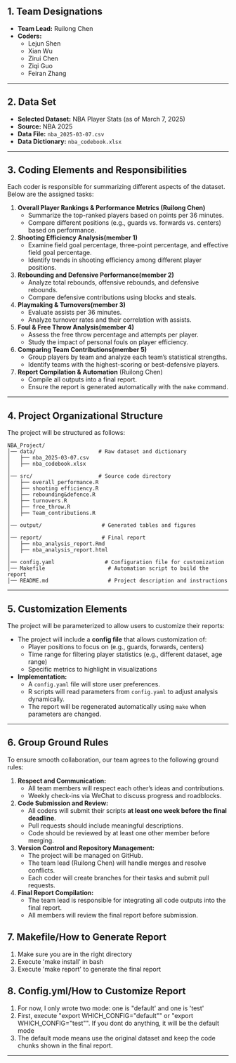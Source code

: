 ## **1. Team Designations**

- **Team Lead:** Ruilong Chen
- **Coders:**
    - Lejun Shen
    - Xian Wu
    - Zirui Chen
    - Ziqi Guo
    - Feiran Zhang

---

## **2. Data Set**

- **Selected Dataset:** NBA Player Stats (as of March 7, 2025)
- **Source:** NBA 2025
- **Data File:** `nba_2025-03-07.csv`
- **Data Dictionary:** `nba_codebook.xlsx`

---

## **3. Coding Elements and Responsibilities**

Each coder is responsible for summarizing different aspects of the dataset. Below are the assigned tasks:

1. **Overall Player Rankings & Performance Metrics (Ruilong Chen)**
    - Summarize the top-ranked players based on points per 36 minutes.
    - Compare different positions (e.g., guards vs. forwards vs. centers) based on performance.
2. **Shooting Efficiency Analysis(member 1)**
    - Examine field goal percentage, three-point percentage, and effective field goal percentage.
    - Identify trends in shooting efficiency among different player positions.
3. **Rebounding and Defensive Performance(member 2)**
    - Analyze total rebounds, offensive rebounds, and defensive rebounds.
    - Compare defensive contributions using blocks and steals.
4. **Playmaking & Turnovers(member 3)**
    - Evaluate assists per 36 minutes.
    - Analyze turnover rates and their correlation with assists.
5. **Foul & Free Throw Analysis(member 4)**
    - Assess the free throw percentage and attempts per player.
    - Study the impact of personal fouls on player efficiency.
6. **Comparing Team Contributions(member 5)**
    - Group players by team and analyze each team’s statistical strengths.
    - Identify teams with the highest-scoring or best-defensive players.
7. **Report Compilation & Automation** (Ruilong Chen)
    - Compile all outputs into a final report.
    - Ensure the report is generated automatically with the `make` command.

---

## **4. Project Organizational Structure**

The project will be structured as follows:

```
NBA_Project/
│── data/                    # Raw dataset and dictionary
│   ├── nba_2025-03-07.csv
│   ├── nba_codebook.xlsx
│
│── src/                     # Source code directory
│   ├── overall_performance.R  
│   ├── shooting efficiency.R      
│   ├── rebounding&defence.R    
│   ├── turnovers.R     
│   ├── free_throw.R   
│   ├── Team_contributions.R  
│
│── output/                   # Generated tables and figures
│
│── report/                   # Final report
│   ├── nba_analysis_report.Rmd
│   ├── nba_analysis_report.html
│
│── config.yaml                # Configuration file for customization
│── Makefile                    # Automation script to build the report
│── README.md                   # Project description and instructions

```

---

## **5. Customization Elements**

The project will be parameterized to allow users to customize their reports:

- The project will include a **config file** that allows customization of:
    - Player positions to focus on (e.g., guards, forwards, centers)
    - Time range for filtering player statistics (e.g., different dataset, age range)
    - Specific metrics to highlight in visualizations
- **Implementation:**
    - A `config.yaml` file will store user preferences.
    - R scripts will read parameters from `config.yaml` to adjust analysis dynamically.
    - The report will be regenerated automatically using `make` when parameters are changed.

---

## **6. Group Ground Rules**

To ensure smooth collaboration, our team agrees to the following ground rules:

1. **Respect and Communication:**
    - All team members will respect each other’s ideas and contributions.
    - Weekly check-ins via WeChat to discuss progress and roadblocks.
2. **Code Submission and Review:**
    - All coders will submit their scripts **at least one week before the final deadline**.
    - Pull requests should include meaningful descriptions.
    - Code should be reviewed by at least one other member before merging.
3. **Version Control and Repository Management:**
    - The project will be managed on GitHub.
    - The team lead (Ruilong Chen) will handle merges and resolve conflicts.
    - Each coder will create branches for their tasks and submit pull requests.
4. **Final Report Compilation:**
    - The team lead is responsible for integrating all code outputs into the final report.
    - All members will review the final report before submission.

## **7. Makefile/How to Generate Report**
1. Make sure you are in the right directory
2. Execute 'make install' in bash
3. Execute 'make report' to generate the final report

## **8. Config.yml/How to Customize Report**
1. For now, I only wrote two mode: one is "default' and one is 'test'
2. First, execute "export WHICH_CONFIG="default"" or "export WHICH_CONFIG="test"". If you dont do anything, it will be the default mode
3. The default mode means use the original dataset and keep the code chunks shown in the final report.
---
